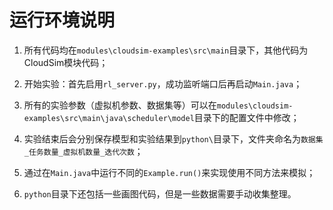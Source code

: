 # 运行环境说明

1. 所有代码均在`modules\cloudsim-examples\src\main`目录下，其他代码为CloudSim模块代码；

2. 开始实验：首先启用`rl_server.py`，成功监听端口后再启动`Main.java`；

3. 所有的实验参数（虚拟机参数、数据集等）可以在`modules\cloudsim-examples\src\main\java\scheduler\model`目录下的配置文件中修改；

4. 实验结束后会分别保存模型和实验结果到`python\`目录下，文件夹命名为`数据集_任务数量_虚拟机数量_迭代次数`；

5. 通过在`Main.java`中运行不同的`Example.run()`来实现使用不同方法来模拟；

6. `python`目录下还包括一些画图代码，但是一些数据需要手动收集整理。